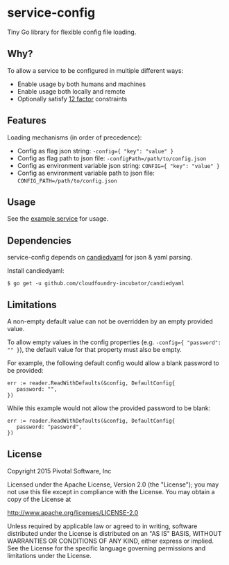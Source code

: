 # service-config

Tiny Go library for flexible config file loading.

## Why?

To allow a service to be configured in multiple different ways:
- Enable usage by both humans and machines
- Enable usage both locally and remote
- Optionally satisfy [12 factor](http://12factor.net/) constraints

## Features

Loading mechanisms (in order of precedence):
- Config as flag json string: `-config={ "key": "value" }`
- Config as flag path to json file: `-configPath=/path/to/config.json`
- Config as environment variable json string: `CONFIG={ "key": "value" }`
- Config as environment variable path to json file: `CONFIG_PATH=/path/to/config.json`

## Usage

See the [example service](examples/test_service.go) for usage.

## Dependencies

service-config depends on [candiedyaml](https://github.com/cloudfoundry-incubator/candiedyaml) for json & yaml parsing.

Install candiedyaml:

```
$ go get -u github.com/cloudfoundry-incubator/candiedyaml
```

## Limitations

A non-empty default value can not be overridden by an empty provided value.

To allow empty values in the config properties (e.g. `-config={ "password": "" }`),
   the default value for that property must also be empty.

For example, the following default config would allow a blank password to be provided:
```
err := reader.ReadWithDefaults(&config, DefaultConfig{
   password: "",
})
```

While this example would not allow the provided password to be blank:
```
err := reader.ReadWithDefaults(&config, DefaultConfig{
   password: "password",
})
```

## License

Copyright 2015 Pivotal Software, Inc

Licensed under the Apache License, Version 2.0 (the "License");
you may not use this file except in compliance with the License.
You may obtain a copy of the License at

   http://www.apache.org/licenses/LICENSE-2.0

Unless required by applicable law or agreed to in writing, software
distributed under the License is distributed on an "AS IS" BASIS,
WITHOUT WARRANTIES OR CONDITIONS OF ANY KIND, either express or implied.
See the License for the specific language governing permissions and
limitations under the License.
